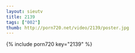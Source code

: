 ```yaml
--- 
layout: sieutv
title: 2139
tags: ["002"]
thumb: http://porn720.net/video/2139/poster.jpg
---
```

{% include porn720 key="2139" %} 
